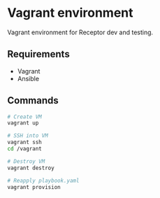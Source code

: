 # Vagrant environment

Vagrant environment for Receptor dev and testing.

## Requirements

- Vagrant
- Ansible

## Commands

```bash
# Create VM
vagrant up

# SSH into VM
vagrant ssh
cd /vagrant

# Destroy VM
vagrant destroy

# Reapply playbook.yaml
vagrant provision
```

